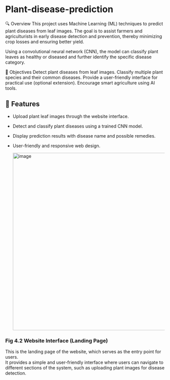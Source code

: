 # Plant-disease-prediction
🔍 Overview
This project uses Machine Learning (ML) techniques to predict plant diseases from leaf images. The goal is to assist farmers and agriculturists in early disease detection and prevention, thereby minimizing crop losses and ensuring better yield.

Using a convolutional neural network (CNN), the model can classify plant leaves as healthy or diseased and further identify the specific disease category.

🎯 Objectives
Detect plant diseases from leaf images.
Classify multiple plant species and their common diseases.
Provide a user-friendly interface for practical use (optional extension).
Encourage smart agriculture using AI tools.

## 📌 Features
- Upload plant leaf images through the website interface.
- Detect and classify plant diseases using a trained CNN model.
- Display prediction results with disease name and possible remedies.
- User-friendly and responsive web design.


  <img width="1216" height="561" alt="image" src="https://github.com/user-attachments/assets/3f366be1-103b-4aa3-bff8-c8d6aaf5d78b" />

### Fig 4.2 Website Interface (Landing Page)
This is the landing page of the website, which serves as the entry point for users.  
It provides a simple and user-friendly interface where users can navigate to different sections of the system, such as uploading plant images for disease detection. 

